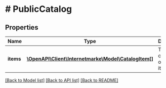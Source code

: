 # # PublicCatalog

## Properties

Name | Type | Description | Notes
------------ | ------------- | ------------- | -------------
**items** | [**\OpenAPI\Client\Internetmarke\Model\CatalogItem[]**](CatalogItem.md) | The collection of catalog items. | [optional]

[[Back to Model list]](../../README.md#models) [[Back to API list]](../../README.md#endpoints) [[Back to README]](../../README.md)
